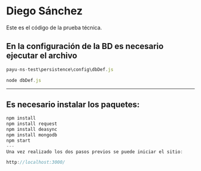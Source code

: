 # Diego Sánchez

Este es el código de la prueba técnica.

En la configuración de la BD es necesario ejecutar el archivo
---
```javascript
payu-ns-test\persistence\config\dbDef.js

node dbDef.js
```
---
Es necesario instalar los paquetes:
---
```javascript
npm install
npm install request
npm install deasync
npm install mongodb
npm start
---
Una vez realizado los dos pasos previos se puede iniciar el sitio:

http://localhost:3000/
